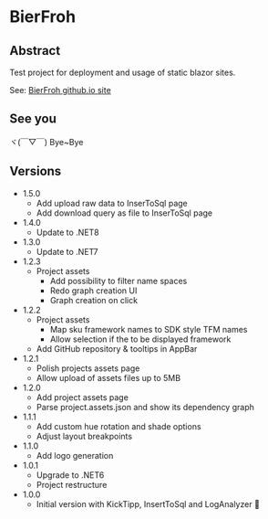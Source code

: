 # BierFroh

## Abstract

Test project for deployment and usage of static blazor sites.

See: [BierFroh github.io site](https://felixdamrau.github.io/BierFroh/)

## See you

ヾ(￣▽￣) Bye~Bye

## Versions

* 1.5.0
  * Add upload raw data to InserToSql page
  * Add download query as file to InserToSql page
* 1.4.0
  * Update to .NET8
* 1.3.0
  * Update to .NET7
* 1.2.3
  * Project assets
    * Add possibility to filter name spaces
    * Redo graph creation UI
    * Graph creation on click
* 1.2.2
  * Project assets
    * Map sku framework names to SDK style TFM names
    * Allow selection if the to be displayed framework
  * Add GitHub repository & tooltips in AppBar
* 1.2.1
  * Polish projects assets page
  * Allow upload of assets files up to 5MB
* 1.2.0
  * Add project assets page
  * Parse project.assets.json and show its dependency graph
* 1.1.1
  * Add custom hue rotation and shade options
  * Adjust layout breakpoints
* 1.1.0
  * Add logo generation
* 1.0.1
  * Upgrade to .NET6
  * Project restructure
* 1.0.0
  * Initial version with KickTipp, InsertToSql and LogAnalyzer 🥳